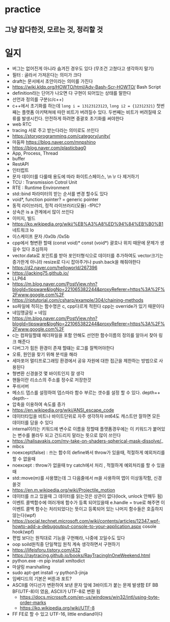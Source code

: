 # practice
그냥 잡다한것, 모르는 것, 정리할 것
---

# 일지

- 버그는 없어진게 아니라 숨겨진 경우도 있다 (무조건 고쳤다고 생각하지 말기)
- 필터 : 골라서 가져온다는 의미가 크다
- draft는 문서에서 초안이라는 의미를 가진다
- https://wiki.kldp.org/HOWTO/html/Adv-Bash-Scr-HOWTO/ Bash Script 
- definition라는 단어가 나오면 다 구현이 되어있는 상태를 말한다
- 선언과 정의를 구분(c/c++)
- c++에서 초기화를 하는데 `long i = 13123123123`,   `long i2 = {12312321}`  첫번째는 플랫폼 아키택쳐에 따란 비트가 버려질수 있다. 두번째는 비트가 버려질때 오류를 발생시킨다. 안전하게 하려면 중괄호 초기화를 써야한다
- web RTC
- tracing 서로 주고 받는다라는 의미로도 쓰인다
- https://storyprogramming.com/category/unity/
- 마둠파 https://blog.naver.com/mnpshino
- https://blog.naver.com/plasticbag0
- App, Process, Thread
- buffer
- RestAPI
- 인터럽트
- 문자 데이터를 다룰때 용도에 따라 화이트스페이스, \n \r  다 제거하기
- TCU : Transmission Cotrol Unit
- RTE : Runtime Environment
- std::bind 파라미터의 받는 순서를 변경 할수도 있다
- void*, function pointer? = generic pointer
- 동적 라이브러리, 정적 라이브러리(모듈) -fPIC?
- 상속은 is a 관계에서 많이 쓰인다
- 이미지, 빌드
- https://ko.wikipedia.org/wiki/%EB%A3%A8%ED%94%84%EB%B0%B1 네트워크 lo
- 이스케이프 문자 /0x0b /0x5b
- cpp에서 형변환 할때 (const void)* const (void*) 괄호나 위치 때문에 문제가 생길수 있다 조심하자 
- vector.data로 포인트를 받아 포인터형식으로 데이터를 추가하여도 vector크기는 증가한게 아니라 resize로 다시 잡아주거나 push.back을 해줘야한다
- https://d2.naver.com/helloworld/267396
- https://jacking75.github.io/
- LLP64
- https://m.blog.naver.com/PostView.nhn?blogId=tipsware&logNo=221065382244&proxyReferer=https%3A%2F%2Fwww.google.com%2F
- https://riptutorial.com/csharp/example/304/chaining-methods
- so파일에 적히는 함수명은 c, cpp다르게 적힌다 cpp는 override가 있기 때문이다
- 네임맹글링 = 네임 
- https://m.blog.naver.com/PostView.nhn?blogId=tipsware&logNo=221065382244&proxyReferer=https%3A%2F%2Fwww.google.com%2F
- c는 컴파일할떄 헤더파일을 포함 안해도 선언한 함수이름의 정의를 알아서 찾아 링크 해준다
- 디버그가 힘든 환경이 존재 할떄는 로그를 잘찍어야한다
- 오류, 원인을 찾기 위해 분석을 해라
- 세마포어 멀티프로그래밍 환경에서 공유 자원에 대한 접근을 제한하는 방법으로 사용된다
- 형변환 신경쓸것 몇 바이트인지 잘 생각 
- 핸들이란 리소스의 주소를 정수로 저장한것
- 푸쉬서버
- 메소드 뎁스를 설정하여 뎁스따라 함수 부르는 갯수를 설정 할 수 있다. depth++ depth--
- 압축을 이용하여 속도를 증가 
- https://en.wikipedia.org/wiki/ANSI_escape_code
- 데이터타입을 비트나 바이트단위로 자주 생각하자 int64도 캐스트만 잘하면 모든 데이터를 담을 수 있다
- internal이라는 키워드에 변수로 이름을 정할때 플랫폼경우에는 이 키워드가 붙어있는 변수를 몰라두 되고 건드리지 말라는 뜻으로 많이 쓰인다
- https://halisavakis.com/my-take-on-shaders-spherical-mask-dissolve/_
- mbcs
- noexcept(false) : 쓰는 함수의 define봐서 throw가 있을때, 적절하게 예외처리를 할 수 없을때
- noexcept : throw가 없을때 try catch에서 처리 , 적절하게 예외처리를 할 수 있을때
- std::move(m)를 사용했는데 그 다음줄에서 m을 사용하여 앱이 이상동작함, 신경쓸것
- https://en.m.wikipedia.org/wiki/Projectile_motion
- 데이터를 쓰고 있을때 그 데이터를 읽는것은 상관이 없다(lock, unlock 안해두 됨)
- 이벤트 콜백함수에 여러개에 함수가 등록 되어있을때 e.handle = true로 해주면 이 이벤트 콜백 함수는 처리되었다는 뜻이고 등록되어 있는 나머지 함수들은 호출하지 않는다(wpf)
- https://social.technet.microsoft.com/wiki/contents/articles/12347.wpf-howto-add-a-debugoutput-console-to-your-application.aspx cosole hook(wpf)
- 편법 보다는 원칙대로 기능을 구현해라, 나중에 꼬일수도 있다
- oop soild원칙중 단일책임 원칙 계속 생각하면서 구현하기
- https://lifeisforu.tistory.com/432
- https://raytracing.github.io/books/RayTracingInOneWeekend.html
- python.exe -m pip install xmltodict
- 마샬링 marshalling
- sudo apt-get install -y python3-jinja
- 임베디드의 기본은 버튼과 포트?
- ASCII를 어디선가 변환하여 보낸 문자 앞에 3바이트가 붙는 문제 발생함 EF BB BF(UTF-8)이 였음, ASCII가 UTF-8로 변환 됨
  - https://docs.microsoft.com/en-us/windows/win32/intl/using-byte-order-marks
  - https://ko.wikipedia.org/wiki/UTF-8
- FF FE로 할 수 있고 	UTF-16, little endiand이다
